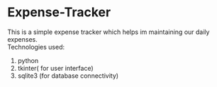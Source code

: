 # Expense-Tracker
This is a simple expense tracker which helps im maintaining our daily expenses. 
<br>
Technologies used: <br>
1. python <br>
2. tkinter( for user interface) <br>
3. sqlite3 (for database connectivity)
